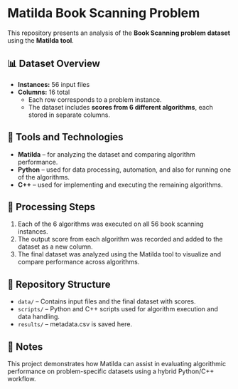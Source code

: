 # Matilda Book Scanning Problem

This repository presents an analysis of the **Book Scanning problem dataset** using the **Matilda tool**.

## 📊 Dataset Overview

- **Instances:** 56 input files
- **Columns:** 16 total  
  - Each row corresponds to a problem instance.  
  - The dataset includes **scores from 6 different algorithms**, each stored in separate columns.

## 🔧 Tools and Technologies

- **Matilda** – for analyzing the dataset and comparing algorithm performance.
- **Python** – used for data processing, automation, and also for running one of the algorithms.
- **C++** – used for implementing and executing the remaining algorithms.

## 🚀 Processing Steps

1. Each of the 6 algorithms was executed on all 56 book scanning instances.
2. The output score from each algorithm was recorded and added to the dataset as a new column.
3. The final dataset was analyzed using the Matilda tool to visualize and compare performance across algorithms.

## 📁 Repository Structure

- `data/` – Contains input files and the final dataset with scores.
- `scripts/` – Python and C++ scripts used for algorithm execution and data handling.
- `results/` – metadata.csv is saved here.

## 📌 Notes

This project demonstrates how Matilda can assist in evaluating algorithmic performance on problem-specific datasets using a hybrid Python/C++ workflow.